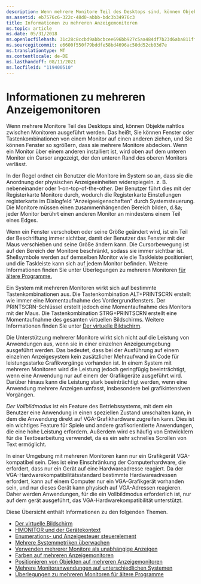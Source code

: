 ```yaml
---
description: Wenn mehrere Monitore Teil des Desktops sind, können Objekte nahtlos zwischen Monitoren ausgeführt werden.
ms.assetid: eb7576c6-322c-48d0-abbb-bdc3b34976c3
title: Informationen zu mehreren Anzeigemonitoren
ms.topic: article
ms.date: 05/31/2018
ms.openlocfilehash: 31c28c8ccbd9abbcbcee696bb927c5aa484df7b23d6aba811ff95145d447109b
ms.sourcegitcommit: e6600f550f79bddfe58bd4696ac50dd52cb03d7e
ms.translationtype: MT
ms.contentlocale: de-DE
ms.lasthandoff: 08/11/2021
ms.locfileid: "119400510"
---
```

# <a name="about-multiple-display-monitors"></a>Informationen zu mehreren Anzeigemonitoren

Wenn mehrere Monitore Teil des Desktops sind, können Objekte nahtlos zwischen Monitoren ausgeführt werden. Das heißt, Sie können Fenster oder Tastenkombinationen von einem Monitor auf einen anderen ziehen, und Sie können Fenster so sgrößern, dass sie mehrere Monitore abdecken. Wenn ein Monitor über einem anderen installiert ist, wird oben auf dem unteren Monitor ein Cursor angezeigt, der den unteren Rand des oberen Monitors verlässt.

In der Regel ordnet ein Benutzer die Monitore im System so an, dass sie die Anordnung der physischen Anzeigeeinheiten widerspiegeln. z. B. nebeneinander oder 1-on-top-of-the-other. Der Benutzer führt dies mit der  Registerkarte Monitore durch, wodurch die Registerkarte Einstellungen registerkarte im Dialogfeld "Anzeigeeigenschaften"  durch Systemsteuerung. Die Monitore müssen einen zusammenhängenden Bereich bilden, d.&a; jeder Monitor berührt einen anderen Monitor an mindestens einem Teil eines Edges.

Wenn ein Fenster verschoben oder seine Größe geändert wird, ist ein Teil der Beschriftung immer sichtbar, damit der Benutzer das Fenster mit der Maus verschieben und seine Größe ändern kann. Die Cursorbewegung ist auf den Bereich der Monitore beschränkt, sodass sie immer sichtbar ist. Shellsymbole werden auf demselben Monitor wie die Taskleiste positioniert, und die Taskleiste kann sich auf jedem Monitor befinden. Weitere Informationen finden Sie unter Überlegungen zu mehreren Monitoren [für ältere Programme.](multiple-monitor-considerations-for-older-programs.md)

Ein System mit mehreren Monitoren wirkt sich auf bestimmte Tastenkombinationen aus. Die Tastenkombination ALT+PRINTSCRN erstellt wie immer eine Momentaufnahme des Vordergrundfensters. Der PRINTSCRN-Schlüssel erstellt jedoch eine Momentaufnahme des Monitors mit der Maus. Die Tastenkombination STRG+PRINTSCRN erstellt eine Momentaufnahme des gesamten virtuellen Bildschirms. Weitere Informationen finden Sie unter [Der virtuelle Bildschirm](the-virtual-screen.md).

Die Unterstützung mehrerer Monitore wirkt sich nicht auf die Leistung von Anwendungen aus, wenn sie in einer einzelnen Anzeigeumgebung ausgeführt werden. Das bedeutet, dass bei der Ausführung auf einem einzelnen Anzeigesystem kein zusätzlicher Mehraufwand im Code für leistungsstarke Grafikvorgänge vorhanden ist. In einem System mit mehreren Monitoren wird die Leistung jedoch geringfügig beeinträchtigt, wenn eine Anwendung nur auf einem der Grafikgeräte ausgeführt wird. Darüber hinaus kann die Leistung stark beeinträchtigt werden, wenn eine Anwendung mehrere Anzeigen umfasst, insbesondere bei grafikintensiven Vorgängen.

*Der Vollbildmodus* ist ein Feature des Betriebssystems, mit dem ein Benutzer eine Anwendung in einen speziellen Zustand umschalten kann, in dem die Anwendung direkt auf VGA-Grafikhardware zugreifen kann. Dies ist ein wichtiges Feature für Spiele und andere grafikorientierte Anwendungen, die eine hohe Leistung erfordern. Außerdem wird es häufig von Entwicklern für die Textbearbeitung verwendet, da es ein sehr schnelles Scrollen von Text ermöglicht.

In einer Umgebung mit mehreren Monitoren kann nur ein Grafikgerät VGA-kompatibel sein. Dies ist eine Einschränkung der Computerhardware, die erfordert, dass nur ein Gerät auf eine Hardwareadresse reagiert. Da der VGA-Hardwarekompatibilitätsstandard bestimmte Hardwareadressen erfordert, kann auf einem Computer nur ein VGA-Grafikgerät vorhanden sein, und nur dieses Gerät kann physisch auf VGA-Adressen reagieren. Daher werden Anwendungen, für die ein Vollbildmodus erforderlich ist, nur auf dem gerät ausgeführt, das VGA-Hardwarekompatibilität unterstützt.

Diese Übersicht enthält Informationen zu den folgenden Themen.

-   [Der virtuelle Bildschirm](the-virtual-screen.md)
-   [HMONITOR und der Gerätekontext](hmonitor-and-the-device-context.md)
-   [Enumerations- und Anzeigesteuer steuerelement](enumeration-and-display-control.md)
-   [Mehrere Systemmetriken überwachen](multiple-monitor-system-metrics.md)
-   [Verwenden mehrerer Monitore als unabhängige Anzeigen](using-multiple-monitors-as-independent-displays.md)
-   [Farben auf mehreren Anzeigemonitoren](colors-on-multiple-display-monitors.md)
-   [Positionieren von Objekten auf mehreren Anzeigemonitoren](positioning-objects-on-multiple-display-monitors.md)
-   [Mehrere Monitoranwendungen auf unterschiedlichen Systemen](multiple-monitor-applications-on-different-systems.md)
-   [Überlegungen zu mehreren Monitoren für ältere Programme](multiple-monitor-considerations-for-older-programs.md)

 

 



